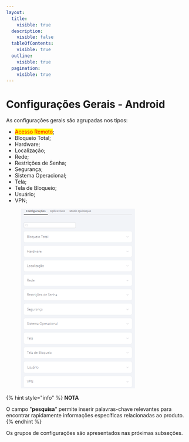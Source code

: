 ```yaml
---
layout:
  title:
    visible: true
  description:
    visible: false
  tableOfContents:
    visible: true
  outline:
    visible: true
  pagination:
    visible: true
---
```


# Configurações Gerais - Android

As configurações gerais são agrupadas nos tipos:

* <mark style="color:red;">Acesso Remoto</mark>;
* Bloqueio Total;
* Hardware;
* Localização;
* Rede;
* Restrições de Senha;
* Segurança;
* Sistema Operacional;
* Tela;
* Tela de Bloqueio;
* Usuário;
* VPN;

<figure><img src="../../../../../.gitbook/assets/image (1) (1) (1) (1) (1) (1) (1).png" alt="" width="311"><figcaption></figcaption></figure>

{% hint style="info" %}
**NOTA**

O campo "**pesquisa**" permite inserir palavras-chave relevantes para encontrar rapidamente informações específicas relacionadas ao produto.
{% endhint %}

Os grupos de configurações são apresentados nas próximas subseções.
